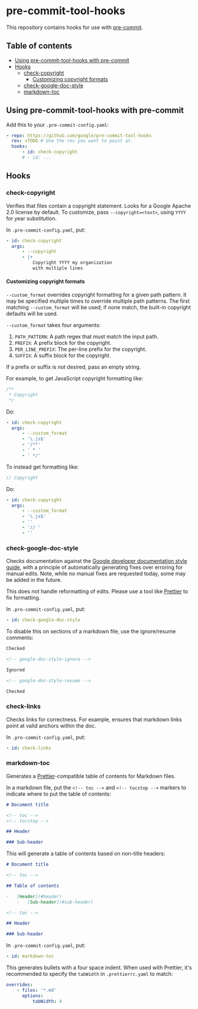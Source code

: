 # pre-commit-tool-hooks

<!--
Copyright 2020 Google LLC

Licensed under the Apache License, Version 2.0 (the "License");
you may not use this file except in compliance with the License.
You may obtain a copy of the License at

    https://www.apache.org/licenses/LICENSE-2.0

Unless required by applicable law or agreed to in writing, software
distributed under the License is distributed on an "AS IS" BASIS,
WITHOUT WARRANTIES OR CONDITIONS OF ANY KIND, either express or implied.
See the License for the specific language governing permissions and
limitations under the License.
-->

This repository contains hooks for use with [pre-commit](pre-commit.com).

<!-- toc -->

## Table of contents

-   [Using pre-commit-tool-hooks with pre-commit](#using-pre-commit-tool-hooks-with-pre-commit)
-   [Hooks](#hooks)
    -   [check-copyright](#check-copyright)
        -   [Customizing copyright formats](#customizing-copyright-formats)
    -   [check-google-doc-style](#check-google-doc-style)
    -   [markdown-toc](#markdown-toc)

<!-- tocstop -->

## Using pre-commit-tool-hooks with pre-commit

Add this to your `.pre-commit-config.yaml`:

<!-- google-doc-style-ignore -->
<!-- Ignoring due to 'repo' in yaml -->

```yaml
- repo: https://github.com/google/pre-commit-tool-hooks
  rev: vTODO # Use the rev you want to point at.
  hooks:
      - id: check-copyright
      # - id: ...
```

<!-- google-doc-style-resume -->

## Hooks

### check-copyright

Verifies that files contain a copyright statement. Looks for a Google Apache 2.0
license by default. To customize, pass `--copyright=<text>`, using `YYYY` for
year substitution.

In `.pre-commit-config.yaml`, put:

```yaml
- id: check-copyright
  args:
      - --copyright
      - |+
          Copyright YYYY my organization
          with multiple lines

```

#### Customizing copyright formats

`--custom_format` overrides copyright formatting for a given path pattern. It
may be specified multiple times to override multiple path patterns. The first
matching `--custom_format` will be used; if none match, the built-in copyright
defaults will be used.

`--custom_format` takes four arguments:

1.  `PATH_PATTERN`: A path regex that must match the input path.
2.  `PREFIX`: A prefix block for the copyright.
3.  `PER_LINE_PREFIX`: The per-line prefix for the copyright.
4.  `SUFFIX`: A suffix block for the copyright.

If a prefix or suffix is not desired, pass an empty string.

For example, to get JavaScript copyright formatting like:

```js
/**
 * Copyright
 */
```

Do:

```yaml
- id: check-copyright
  args:
      - --custom_format
      - '\.js$'
      - '/**'
      - ' * '
      - ' */'
```

To instead get formatting like:

```js
// Copyright
```

Do:

```yaml
- id: check-copyright
  args:
      - --custom_format
      - '\.js$'
      - ''
      - '// '
      - ''
```

### check-google-doc-style

Checks documentation against the
[Google developer documentation style guide](http://developers.google.com/style),
with a principle of automatically generating fixes over erroring for manual
edits. Note, while no manual fixes are requested today, some may be added in the
future.

This does not handle reformatting of edits. Please use a tool like
[Prettier](https://prettier.io) to fix formatting.

In `.pre-commit-config.yaml`, put:

```yaml
- id: check-google-doc-style
```

To disable this on sections of a markdown file, use the ignore/resume comments:

```md
Checked

<!-- google-doc-style-ignore -->

Ignored

<!-- google-doc-style-resume -->

Checked
```

### check-links

Checks links for correctness. For example, ensures that markdown links point at
valid anchors within the doc.

In `.pre-commit-config.yaml`, put:

```yaml
- id: check-links
```

### markdown-toc

Generates a [Prettier](https://prettier.io)-compatible table of contents for
Markdown files.

In a markdown file, put the `<!-- toc -->` and `<!-- tocstop -->` markers to
indicate where to put the table of contents:

```md
# Document title

<!-- toc -->
<!-- tocstop -->

## Header

### Sub-header
```

This will generate a table of contents based on non-title headers:

```md
# Document title

<!-- toc -->

## Table of contents

-   [Header](#header)
    -   [Sub-header](#sub-header)

<!-- toc -->

## Header

### Sub-header
```

In `.pre-commit-config.yaml`, put:

```yaml
- id: markdown-toc
```

This generates bullets with a four space indent. When used with Prettier, it's
recommended to specify the `tabWidth` in `.prettierrc.yaml` to match:

```yaml
overrides:
    - files: '*.md'
      options:
          tabWidth: 4
```
